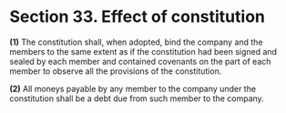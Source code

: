 # Section 33. Effect of constitution

**\(1\)** The constitution shall, when adopted, bind the company and the members to the same extent as if the constitution had been signed and sealed by each member and contained covenants on the part of each member to observe all the provisions of the constitution.

**\(2\)** All moneys payable by any member to the company under the constitution shall be a debt due from such member to the company.

